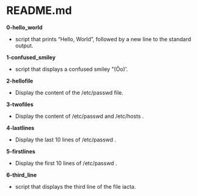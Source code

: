 # README.md

**0-hello_world**
* script that prints “Hello, World”, followed by a new line to the standard output.

**1-confused_smiley**
* script that displays a confused smiley "(Ôo)'.

**2-hellofile**
* Display the content of the /etc/passwd file.

**3-twofiles**
* Display the content of /etc/passwd and /etc/hosts .

**4-lastlines**
* Display the last 10 lines of /etc/passwd .

**5-firstlines**
* Display the first 10 lines of /etc/passwd .

**6-third_line**
* script that displays the third line of the file iacta.